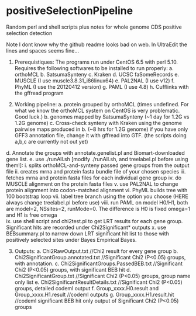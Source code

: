 positiveSelectionPipeline
=========================

Random perl and shell scripts plus notes for whole genome CDS positive selection detection

Note I dont know why the github readme looks bad on web. In UltraEdit the lines and spaces seems fine...

1. Prerequistiques:
  The programs run under CentOS 6.5 with perl 5.10. Requires the following softwares to be installed to run properly:
  a. orthoMCL
  b. SatsumaSynteny
  c. Kraken
  d. UCSC faSomeRecords
  e. MUSCLE (I use muscle3.8.31_i86linux64)
  e. PAL2NAL (I use v12)
  f. PhyML (I use the 20120412 version)
  g. PAML (I use 4.8)
  h. Cufflinks with the gffread program


2. Working pipeline:
  a. protein grouped by orthoMCL (times undefined. For what we know the orthoMCL system on CentOS is very problematic. Good luck.)
  b. genomes mapped by SatsumaSynteny (~1 day for 1.2G vs 1.2G genome)
  c. Cross-check synteny with Kraken using the genome pairwise maps produced in b. (~8 hrs for 1.2G genome)
      if you have only GFF3 annotation file, change it with gffread into GTF. 
  (the scripts doing a,b,c are currently not out yet)

  d. Annotate the groups with annotate.genelist.pl and Biomart-downloaded gene list. 
  e. use ./runAll.sh [modify ./runAll.sh, and treelabel.pl before using them!]:
    i.    splits orthoMCL-and-synteny passed gene groups from the output file
    ii.   creates mrna and protein fasta bundle file of your chosen species
    iii.  fetches mrna and protein fasta files for each individual gene group 
    iv.   do MUSCLE alignment on the protein fasta files
    v.    use PAL2NAL to change protein alignment into codon-matched alignment
    vi.   PhyML builds tree with 100 bootstrap loop
    vii.  label tree branch using the option you choose (HERE always change treelabel.pl before use)
    viii. run PAML on model H0/H1, both are model=2, NSsites=2, runMode=0. The difference is H0 is fixed omega=1 and H1 is free omega  
    ix.   use shell script and chi2test.pl to get LRT results for each gene group. Significant hits are recorded under Chi2Significant* outputs
    x.    use BEBsummary.pl to narrow down LRT significant hit list to those with positively selected sites under Bayes Empirical Bayes.
    
3. Outputs:
  a. Chi2RawOutput.txt  //Chi2 result for every gene group
  b. Chi2SignificantGroup.annotated.txt  //Significant Chi2 (P<0.05) groups, with annotation. 
  c. Chi2SignificantGroups.PassedBEB.txt  //Significant Chi2 (P<0.05) groups, with significant BEB hit
  d. Chi2SignificantGroup.txt  //Significant Chi2 (P<0.05) groups, group name only list
  e. Chi2SignificantResultDetails.txt //Significant Chi2 (P<0.05) groups, detailed codeml output
  f. Group_xxxx.H0.result and Group_xxxx.H1.result  //codeml outputs 
  g. Group_xxxx.H1.result.hit //codeml significant BEB hit only output of Significant Chi2 (P<0.05) groups
